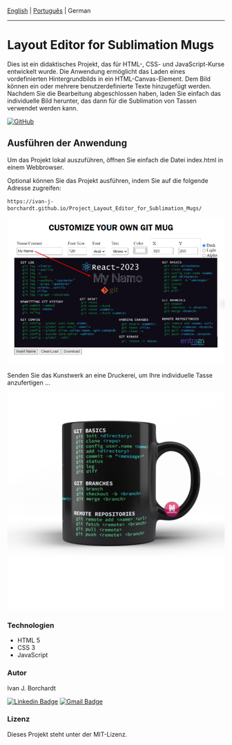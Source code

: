 [English](./readme.md) | [Português](./readme-pt_BR.md)  | German

---

# Layout Editor for Sublimation Mugs 

Dies ist ein didaktisches Projekt, das für HTML-, CSS- und JavaScript-Kurse entwickelt wurde. Die Anwendung ermöglicht das Laden eines vordefinierten Hintergrundbilds in ein HTML-Canvas-Element.
Dem Bild können ein oder mehrere benutzerdefinierte Texte hinzugefügt werden. Nachdem Sie die Bearbeitung abgeschlossen haben, laden Sie einfach das individuelle Bild herunter, das dann für die Sublimation von Tassen verwendet werden kann.

 

[![GitHub](https://img.shields.io/github/license/ivan-j-borchardt/ExemplosCursoVanillaJS)](./LICENSE)


## Ausführen der Anwendung

Um das Projekt lokal auszuführen, öffnen Sie einfach die Datei index.html in einem Webbrowser.

Optional können Sie das Projekt ausführen, indem Sie auf die folgende Adresse zugreifen:

    https://ivan-j-borchardt.github.io/Project_Layout_Editor_for_Sublimation_Mugs/

![Screen](print1.png)


Senden Sie das Kunstwerk an eine Druckerei, um Ihre individuelle Tasse anzufertigen ...

![Alt text](mockBlack.jpg)

### Technologien

- HTML 5
- CSS 3 
- JavaScript

### Autor
Ivan J. Borchardt

[![Linkedin Badge](https://img.shields.io/badge/-Ivan-blue?style=flat-square&logo=Linkedin&logoColor=white&link=https://www.linkedin.com/in/ivan-borchardt/)](https://www.linkedin.com/in/ivan-borchardt/) 
[![Gmail Badge](https://img.shields.io/badge/-ivan.borchardt.cobol@gmail.com-c14438?style=flat-square&logo=Gmail&logoColor=white&link=mailto:ivan.borchardt.cobol@gmail.com)](mailto:ivan.borchardt.cobol@gmail.com)

### Lizenz
Dieses Projekt steht unter der MIT-Lizenz.
